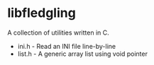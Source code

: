 # libfledgling
A collection of utilities written in C.

- ini.h - Read an INI file line-by-line
- list.h - A generic array list using void pointer
